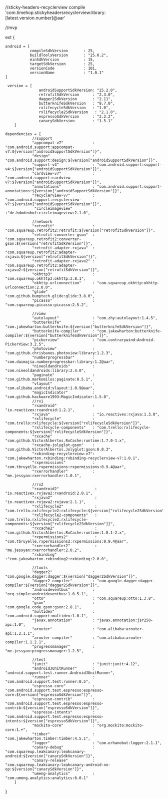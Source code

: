 //sticky-headers-recyclerview
compile 'com.timehop.stickyheadersrecyclerview:library:[latest.version.number]@aar'


//mvp

ext {

    android = [
               compileSdkVersion       : 25,
               buildToolsVersion       : "25.0.2",
               minSdkVersion           : 15,
               targetSdkVersion        : 25,
               versionCode             : 101,
               versionName             : "1.0.1"
    ]

     version = [
                   androidSupportSdkVersion: "25.2.0",
                   retrofitSdkVersion      : "2.3.0",
                   dagger2SdkVersion       : "2.11",
                   butterknifeSdkVersion   : "8.7.0",
                   rxlifecycleSdkVersion   : "1.0",
                   rxlifecycle2SdkVersion   : "2.1.0",
                   espressoSdkVersion      : "2.2.2",
                   canarySdkVersion        : "1.5.1"
        ]

    dependencies = [
                //support
                "appcompat-v7"             : "com.android.support:appcompat-v7:${version["androidSupportSdkVersion"]}",
                "design"                   : "com.android.support:design:${version["androidSupportSdkVersion"]}",
                "support-v4"               : "com.android.support:support-v4:${version["androidSupportSdkVersion"]}",
                "cardview-v7"              : "com.android.support:cardview-v7:${version["androidSupportSdkVersion"]}",
                "annotations"              : "com.android.support:support-annotations:${version["androidSupportSdkVersion"]}",
                "recyclerview-v7"          : "com.android.support:recyclerview-v7:${version["androidSupportSdkVersion"]}",
                 "circleimageview"         :"de.hdodenhof:circleimageview:2.1.0",

                //network
                "retrofit"                 : "com.squareup.retrofit2:retrofit:${version["retrofitSdkVersion"]}",
                "retrofit-converter-gson"  : "com.squareup.retrofit2:converter-gson:${version["retrofitSdkVersion"]}",
                "retrofit-adapter-rxjava"  : "com.squareup.retrofit2:adapter-rxjava:${version["retrofitSdkVersion"]}",
                "retrofit-adapter-rxjava2" : "com.squareup.retrofit2:adapter-rxjava2:${version["retrofitSdkVersion"]}",
                "okhttp3"                  : "com.squareup.okhttp3:okhttp:3.8.1",
                "okhttp-urlconnection"     : "com.squareup.okhttp:okhttp-urlconnection:2.0.0",
                "glide"                    : "com.github.bumptech.glide:glide:3.8.0",
                "picasso"                  : "com.squareup.picasso:picasso:2.5.2",

                //view
                "autolayout"               : "com.zhy:autolayout:1.4.5",
                "butterknife"              : "com.jakewharton:butterknife:${version["butterknifeSdkVersion"]}",
                "butterknife-compiler"     : "com.jakewharton:butterknife-compiler:${version["butterknifeSdkVersion"]}",
                "pickerview"               : "com.contrarywind:Android-PickerView:3.2.5",
                "photoview"                : "com.github.chrisbanes.photoview:library:1.2.3",
                "numberprogressbar"        : "com.daimajia.numberprogressbar:library:1.2@aar",
                "nineoldandroids"          : "com.nineoldandroids:library:2.4.0",
                "paginate"                 : "com.github.markomilos:paginate:0.5.1",
                "vlayout"                  : "com.alibaba.android:vlayout:1.0.9@aar",
                "magicIndicator"           : "com.github.hackware1993:MagicIndicator:1.5.0",
                //rx1
                "rxandroid"                : "io.reactivex:rxandroid:1.2.1",
                "rxjava"                   : "io.reactivex:rxjava:1.3.0",
                "rxlifecycle"              : "com.trello:rxlifecycle:${version["rxlifecycleSdkVersion"]}",
                "rxlifecycle-components"   : "com.trello:rxlifecycle-components:${version["rxlifecycleSdkVersion"]}",
                "rxcache"                  : "com.github.VictorAlbertos.RxCache:runtime:1.7.0-1.x",
                "rxcache-jolyglot-gson"    : "com.github.VictorAlbertos.Jolyglot:gson:0.0.3",
                "rxbinding-recyclerview-v7": "com.jakewharton.rxbinding:rxbinding-recyclerview-v7:1.0.1",
                "rxpermissions"            : "com.tbruyelle.rxpermissions:rxpermissions:0.9.4@aar",
                "rxerrorhandler"           : "me.jessyan:rxerrorhandler:1.0.1",

                //rx2
                "rxandroid2"                : "io.reactivex.rxjava2:rxandroid:2.0.1",
                "rxjava2"                   : "io.reactivex.rxjava2:rxjava:2.1.1",
                "rxlifecycle2"              : "com.trello.rxlifecycle2:rxlifecycle:${version["rxlifecycle2SdkVersion"]}",
                "rxlifecycle2-components"   : "com.trello.rxlifecycle2:rxlifecycle-components:${version["rxlifecycle2SdkVersion"]}",
                "rxcache2"                  : "com.github.VictorAlbertos.RxCache:runtime:1.8.1-2.x",
                "rxpermissions2"            : "com.tbruyelle.rxpermissions2:rxpermissions:0.9.4@aar",
                "rxerrorhandler2"           : "me.jessyan:rxerrorhandler:2.0.2",
                "rxbinding"                  :"com.jakewharton.rxbinding2:rxbinding:2.0.0",

                //tools
                "dagger2"                  : "com.google.dagger:dagger:${version["dagger2SdkVersion"]}",
                "dagger2-compiler"         : "com.google.dagger:dagger-compiler:${version["dagger2SdkVersion"]}",
                "androideventbus"          : "org.simple:androideventbus:1.0.5.1",
                "otto"                     : "com.squareup:otto:1.3.8",
                "gson"                     : "com.google.code.gson:gson:2.8.1",
                "multidex"                 : "com.android.support:multidex:1.0.1",
                "javax.annotation"         : "javax.annotation:jsr250-api:1.0",
                "arouter"                  : "com.alibaba:arouter-api:1.2.1.1",
                "arouter-compiler"         : "com.alibaba:arouter-compiler:1.1.2.1",
                "progressmanager"          : "me.jessyan:progressmanager:1.2.5",

                //test
                "junit"                    : "junit:junit:4.12",
                "androidJUnitRunner"       : "android.support.test.runner.AndroidJUnitRunner",
                "runner"                   : "com.android.support.test:runner:0.5",
                "espresso-core"            : "com.android.support.test.espresso:espresso-core:${version["espressoSdkVersion"]}",
                "espresso-contrib"         : "com.android.support.test.espresso:espresso-contrib:${version["espressoSdkVersion"]}",
                "espresso-intents"         : "com.android.support.test.espresso:espresso-intents:${version["espressoSdkVersion"]}",
                "mockito-core"             : "org.mockito:mockito-core:1.+",
                "timber"                   : "com.jakewharton.timber:timber:4.5.1",
                "logger"                   : "com.orhanobut:logger:2.1.1",
                "canary-debug"             : "com.squareup.leakcanary:leakcanary-android:${version["canarySdkVersion"]}",
                "canary-release"           : "com.squareup.leakcanary:leakcanary-android-no-op:${version["canarySdkVersion"]}",
                "umeng-analytics"          : "com.umeng.analytics:analytics:6.0.1"
        ]


}

